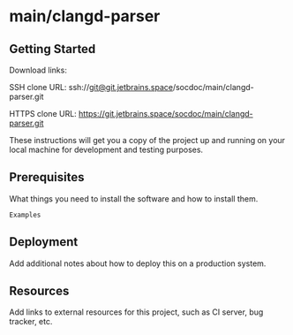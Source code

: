 # main/clangd-parser



## Getting Started

Download links:

SSH clone URL: ssh://git@git.jetbrains.space/socdoc/main/clangd-parser.git

HTTPS clone URL: https://git.jetbrains.space/socdoc/main/clangd-parser.git



These instructions will get you a copy of the project up and running on your local machine for development and testing purposes.

## Prerequisites

What things you need to install the software and how to install them.

```
Examples
```

## Deployment

Add additional notes about how to deploy this on a production system.

## Resources

Add links to external resources for this project, such as CI server, bug tracker, etc.
